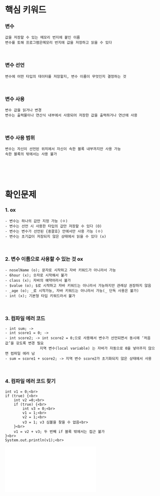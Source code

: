# 핵심 키워드

### 변수<br>
    값을 저장할 수 있는 메모리 번지에 붙인 이름
    변수를 토해 프로그램은메모리 번지에 값을 저장하고 읽을 수 있다
<br>

### 변수 선언
    변수에 어떤 타입의 데이터를 저장할지, 변수 이름이 무엇인지 결정하는 것
<br>

### 변수 사용
    변수 값을 읽거나 변경
    변수는 출력물이나 연산식 내부에서 사용되어 저장한 값을 출력하거나 연산에 사용
<br>

### 변수 사용 범위<br>
    변수는 자신이 선언된 위치에서 자신이 속한 블록 내부까지만 사용 가능
    속한 블록의 밖에서는 사용 불가

<br>
<br>
<br>

# 확인문제

### 1. ox
    - 변수는 하나의 값만 지정 가능 (ㅇ)
    - 변수는 선언 시 사용한 타입의 값만 저장할 수 있다 (O)
    - 변수는 변수가 선언된 {중괄호} 안에서만 사용 가능 (ㅇ)
    - 변수는 초기값이 저장되지 않은 상태에서 읽을 수 있다 (x)

<br>

### 2. 변수 이름으로 사용할 수 있는 것 ox
    - noselName (o); 문자로 시작하고 자바 키워드가 아니라서 가능
    - 6hour (x); 숫자로 시작해서 불가
    - class (x); 자바의 예약어라서 불가
    - $value (o); $로 시작하고 자바 키워드는 아니라서 가능하지만 관례상 권장하지 않음
    - _age (o); _로 시작가능, 자바 키워드는 아니라서 가능(_ 단독 사용은 불가)
    - int (x); 기본형 타입 키워드라서 불가

<br>

### 3. 컴파일 에러 코드
    - int sum; -> 
    - int score1 = 0; ->
    - int score2; -> int score2 = 0;으로 사용해서 변수가 선언되면서 동시에 ‘처음 값’을 갖도록 변경 필요
                    지역 변수(local variable) 는 자바가 자동으로 0을 넣어주지 않으면 컴파일 에러 남
    - sum = score1 + score2; -> 지역 변수 score2가 초기화되지 않은 상태에서 사용

<br>

### 4. 컴파일 에러 코드 찾기<br>
    int v1 = 0;<br>
    if (true) {<br>
        int v2 =0;<br>
        if (true) {<br>
            int v3 = 0;<br>
            v1 = 1;<br>
            v2 = 1;<br>
            v3 = 1; v3 심볼을 찾을 수 없음<br>
        }<br>
        v1 = v2 + v3; 두 번째 if 블록 밖에서는 접근 불가
    }<br>
    System.out.println(v1);<br>

![수정된 파일](java/comfileerror.java)